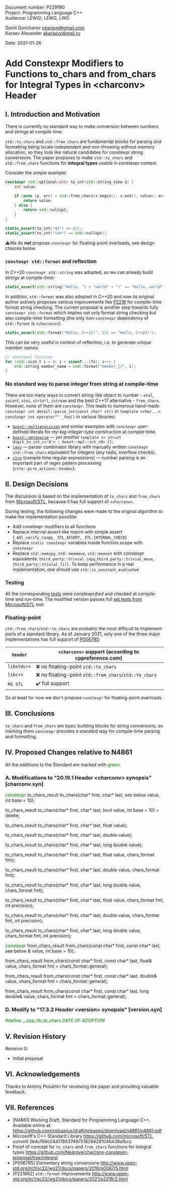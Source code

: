Document number: P2291R0  
Project: Programming Language C++  
Audience: LEWGI, LEWG, LWG

Daniil Goncharov <neargye@gmail.com>  
Karaev Alexander <akaraevz@mail.ru>

Date: 2021-01-26

# Add Constexpr Modifiers to Functions to_chars and from_chars for Integral Types in \<charconv> Header

## I. Introduction and Motivation

There is currently no standard way to make conversion between numbers and strings *at compile time*.

`std::to_chars` and `std::from_chars` are fundamental blocks for parsing and formatting being locale-independent and non-throwing without memory allocation, so they look like natural candidates for constexpr string conversions.
The paper proposes to make `std::to_chars` and `std::from_chars` functions for **integral types** usable in constexpr context.

Consider the simple example:

```cpp
constexpr std::optional<int> to_int(std::string_view s) {
    int value;

    if (auto [p, err] = std::from_chars(s.begin(), s.end(), value); err == std::errc{}) {
        return value;
    } else {
        return std::nullopt;
    }
}

static_assert(to_int("42") == 42);
static_assert(to_int("foo") == std::nullopt);
```

⚠️We do **not** propose `constexpr` for floating-point overloads, see design choices below.

### `constexpr std::format` and reflection

In C++20 `constexpr std::string` was adopted, so we can already build strings at compile-time:

```cpp
static_assert(std::string("Hello, ") + "world" + "!" == "Hello, world");
```

In addition, `std::format` was also adopted in C++20 and now its original author actively proposes various improvements like [P2216](http://www.open-std.org/jtc1/sc22/wg21/docs/papers/2021/p2216r2.html) for compile-time format string checking.
The current proposal is another step towards fully `constexpr std::format` which implies not only format string checking but also compile-time formatting (the only non-`constexpr` dependency of `std::format` is `<charconv>`):

```cpp
static_assert(std::format("Hello, C++{}!", 23) == "Hello, C++23!");
```

This can be very useful in context of reflection, i.e. to generate unique member names:

```cpp
// consteval function
for (std::size_t i = 0; i < sizeof...(Ts); i++) {
    std::string member_name = std::format("member_{}", i);
}
```

### No standard way to parse integer from string at compile-time

There are too many ways to convert string-like object to number - `atol`, `sscanf`, `stoi`, `strto*l`, `istream` and the best C++17 alternative - `from_chars`. However, none of them are `constexpr`.
This leads to numerous hand-made `constexpr int detail::parse_int(const char* str)` or `template <char...> constexpr int operator"" _foo()` in various libraries:
- [`boost::multiprecision`](https://github.com/boostorg/multiprecision/blob/develop/include/boost/multiprecision/cpp_int/literals.hpp) and similar examples with `constexpr` user-defined literals for *my-big-integer-type* construction at compile-time.
- [`boost::metaparse`](https://github.com/boostorg/metaparse/blob/master/include/boost/metaparse/v1/util/digit_to_int_c.hpp) — *yet another* `template <> struct digit_to_int_c<'0'> : boost::mpl::int_<0> {};`
- [`lexy`](https://github.com/foonathan/lexy/blob/main/include/lexy/dsl/integer.hpp) — parser combinator library with manually written `constexpr` `std::from_chars` equivalent for integers (any radix, overflow checks).
- [`ctre`](https://github.com/hanickadot/compile-time-regular-expressions/blob/main/include/ctre/actions/hexdec.inc.hpp) (compile time regular expressions) — number parsing is an important part of regex pattern processing (`ctre::pcre_actions::hexdec`).

## II. Design Decisions

The discussion is based on the implementation of `to_chars` and `from_chars` from [Microsoft/STL](https://github.com/microsoft/STL), because it has full support of `<charconv>`.

During testing, the following changes were made to the original algorithm to make the implementation possible:
* Add constexpr modifiers to all functions
* Replace internal assert-like macro with simple assert (`_Adl_verify_range`, `_STL_ASSERT`, `_STL_INTERNAL_CHECK`)
* Replace `static constexpr` variables inside function scope with `constexpr`
* Replace `std::memcpy`, `std::memmove`, `std::memset` with constexpr equivalents: `third_party::trivial_copy`,`third_party::trivial_move`, `third_party::trivial_fill`. To keep performance in a real implementation, one should use `std::is_constant_evaluated`

### Testing

All the corresponding [tests](https://github.com/Neargye/charconv-constexpr-proposal/tree/integral/test) were *constexprified* and checked at compile-time and run-time.
The modified version passes full [set tests from Microsoft/STL](https://github.com/microsoft/STL/tree/master/tests/std/tests/P0067R5_charconv) test.

### Floating-point

`std::from_chars`/`std::to_chars` are probably the most difficult to implement parts of a standard library.
As of January 2021, only one of the three major implementations has full support of [P0067R5](http://www.open-std.org/jtc1/sc22/wg21/docs/papers/2016/p0067r5.html):

| `Vendor`    | `<charconv>` support (according to cppreference.com)  |
|-------------|-------------------------------------------------------|
| `libstdc++` | ❌ no floating-point `std::to_chars`                   |
| `libc++`    | ❌ no floating-point `std::from_chars`/`std::to_chars` |
| `MS STL`    | ✔️ full support                                     |

So at least for now we don't propose `constexpr` for floating-point overloads.

## III. Conclusions

`to_chars` and `from_chars` are basic building blocks for string conversions, so marking them `constexpr` provides a standard way for compile-time parsing and formatting.

## IV. Proposed Changes relative to N4861

All the additions to the Standard are marked with <font color='green'>green</font>.

### A. Modifications to "20.19.1 Header \<charconv> synopsis" [charconv.syn]

<font color='green'>constexpr</font> to_chars_result to_chars(char* first, char* last, see below value, int base = 10);

to_chars_result to_chars(char* first, char* last, bool value, int base = 10) = delete;

to_chars_result to_chars(char* first, char* last, float value);

to_chars_result to_chars(char* first, char* last, double value);

to_chars_result to_chars(char* first, char* last, long double value);

to_chars_result to_chars(char* first, char* last, float value, chars_format fmt);

to_chars_result to_chars(char* first, char* last, double value, chars_format fmt);

to_chars_result to_chars(char* first, char* last, long double value, chars_format fmt);

to_chars_result to_chars(char* first, char* last, float value, chars_format fmt, int precision);

to_chars_result to_chars(char* first, char* last, double value, chars_format fmt, int precision);

to_chars_result to_chars(char* first, char* last, long double value, chars_format fmt, int precision);

<font color='green'>constexpr</font> from_chars_result from_chars(const char* first, const char* last, see below & value, int base = 10);

from_chars_result from_chars(const char* first, const char* last, float& value, chars_format fmt = chars_format::general);

from_chars_result from_chars(const char* first, const char* last, double& value, chars_format fmt = chars_format::general);

from_chars_result from_chars(const char* first, const char* last, long double& value, chars_format fmt = chars_format::general);

### D. Modify to "17.3.2 Header \<version> synopsis" [version.syn]

<font color='green'>#define __cpp_lib_to_chars _DATE OF ADOPTION_</font>

## V. Revision History

Revision 0:

* Initial proposal

## VI. Acknowledgements

Thanks to Antony Polukhin for reviewing the paper and providing valuable feedback.

## VII. References

* [N4861] Working Draft, Standard for Programming Language C++. Available online at <https://github.com/cplusplus/draft/releases/download/n4861/n4861.pdf>
* Microsoft's C++ Standard Library <https://github.com/microsoft/STL>, commit 2b4cf99c044176637497518294281046439a1bcc
* Proof of concept for `to_chars` and `from_chars` functions for integral types <https://github.com/Neargye/charconv-constexpr-proposal/tree/integral>
* [P0067R5] Elementary string conversions <http://www.open-std.org/jtc1/sc22/wg21/docs/papers/2016/p0067r5.html>
* [P2216R2] `std::format` improvements <http://www.open-std.org/jtc1/sc22/wg21/docs/papers/2021/p2216r2.html>
